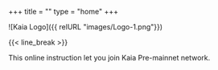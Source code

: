 +++
title = ""
type = "home"
+++


![Kaia Logo]({{ relURL "images/Logo-1.png"}})
<!-- ![Kaia Logo](https://raw.githubusercontent.com/klaytn/klaytn-pre-cypress-setup-workshop/main/static/images/Logo-1.png) -->

<!-- # CCO Onboarding - Pre-mainnet -->

{{< line_break >}}

This online instruction let you join Kaia Pre-mainnet network.    
